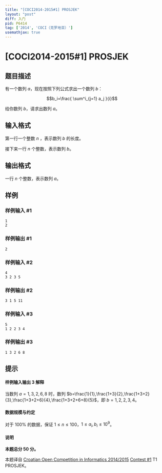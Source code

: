 ```yaml
---
title: "[COCI2014-2015#1] PROSJEK"
layout: "post"
diff: 入门
pid: P6414
tag: ['2014', 'COCI（克罗地亚）']
usemathjax: true
---
```


# [COCI2014-2015#1] PROSJEK
## 题目描述

有一个数列 $a$，现在按照下列公式求出一个数列 $b$：

$$b_i=\frac{ \sum^i_{j=1} a_j }{i}$$

给你数列 $b$，请求出数列 $a$。
## 输入格式

第一行一个整数 $n$ ，表示数列 $b$ 的长度。

接下来一行 $n$ 个整数，表示数列 $b$。
## 输出格式

一行 $n$ 个整数，表示数列 $a$。
## 样例

### 样例输入 #1
```
1
2
```
### 样例输出 #1
```
2
```
### 样例输入 #2
```
4
3 2 3 5
```
### 样例输出 #2
```
3 1 5 11
```
### 样例输入 #3
```
5
1 2 2 3 4
```
### 样例输出 #3
```
1 3 2 6 8
```
## 提示

#### 样例输入输出 3 解释
当数列 $a=1,3,2,6,8$ 时，数列 $b=\frac{1}{1},\frac{1+3}{2},\frac{1+3+2}{3},\frac{1+3+2+6}{4},\frac{1+3+2+6+8}{5}$，即 $b=1,2,2,3,4$。

#### 数据规模与约定
对于 $100\%$ 的数据，保证 $1\le n\le 100$，$1\le a_i,b_i\le 10^9$。

#### 说明
**本题总分 $50$ 分。**

本题译自 [Croatian Open Competition in Informatics 2014/2015](https://hsin.hr/coci/archive/2014_2015) [Contest #1](https://hsin.hr/coci/archive/2014_2015/contest1_tasks.pdf) T1 PROSJEK。
